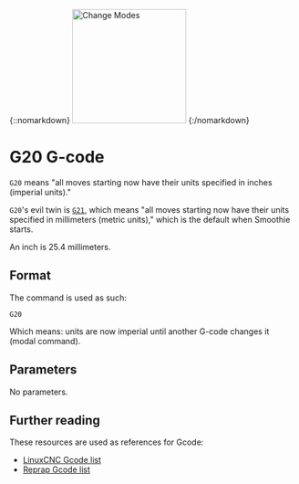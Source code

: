 {::nomarkdown}
<img src="images/mode-switch.png" alt="Change Modes" width=200 height=200>
{:/nomarkdown}
# G20 G-code

`G20` means "all moves starting now have their units specified in inches (imperial units)."

`G20`'s evil twin is [`G21`](g21), which means "all moves starting now have their units specified in millimeters (metric units)," which is the default when Smoothie starts.

An inch is 25.4 millimeters.

## Format

The command is used as such:

```plaintext
G20
```

Which means: units are now imperial until another G-code changes it (modal command).

## Parameters

No parameters.

## Further reading

These resources are used as references for Gcode:
- [LinuxCNC Gcode list](http://linuxcnc.org/docs/html/gcode.html)
- [Reprap Gcode list](http://reprap.org/wiki/G-code)
